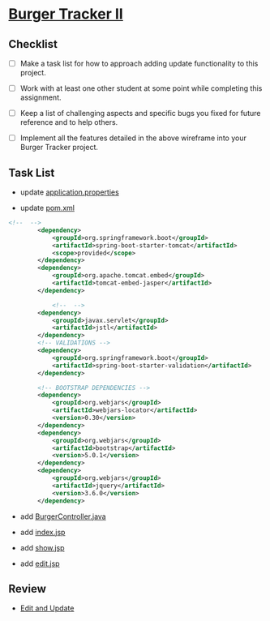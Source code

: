 # [Burger Tracker II](https://login.codingdojo.com/m/315/9533/65992)

## Checklist

- [ ] Make a task list for how to approach adding update functionality to this project.

- [ ] Work with at least one other student at some point while completing this assignment.

- [ ] Keep a list of challenging aspects and specific bugs you fixed for future reference and to help others.

- [ ] Implement all the features detailed in the above wireframe into your Burger Tracker project.

## Task List

- update [application.properties](src/main/resources/application.properties)

- update [pom.xml](pom.xml)

```xml
<!--  -->
		<dependency>
            <groupId>org.springframework.boot</groupId>
            <artifactId>spring-boot-starter-tomcat</artifactId>
            <scope>provided</scope>
        </dependency>
		<dependency>
			<groupId>org.apache.tomcat.embed</groupId>
			<artifactId>tomcat-embed-jasper</artifactId>
        </dependency>

			<!--  -->
		<dependency>
			<groupId>javax.servlet</groupId>
			<artifactId>jstl</artifactId>
        </dependency>
		<!-- VALIDATIONS -->
		<dependency>
			<groupId>org.springframework.boot</groupId>
			<artifactId>spring-boot-starter-validation</artifactId>
		</dependency>  

	    <!-- BOOTSTRAP DEPENDENCIES -->
		<dependency>
			<groupId>org.webjars</groupId>
			<artifactId>webjars-locator</artifactId>
			<version>0.30</version>
    	</dependency>
		<dependency>
			<groupId>org.webjars</groupId>
			<artifactId>bootstrap</artifactId>
			<version>5.0.1</version>
		</dependency>
		<dependency>
			<groupId>org.webjars</groupId>
			<artifactId>jquery</artifactId>
			<version>3.6.0</version>
		</dependency>
```

- add [BurgerController.java]()

- add [index.jsp](src/main/webapp/WEB-INF/index.jsp)
- add [show.jsp](src/main/webapp/WEB-INF/show.jsp)
- add [edit.jsp](src/main/webapp/WEB-INF/edit.jsp)

## Review 

- [Edit and Update](https://login.codingdojo.com/m/315/9533/64306)